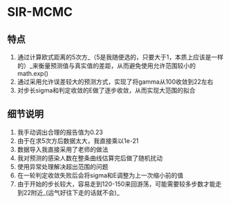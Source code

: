 # SIR-MCMC

## 特点
1. 通过计算欧式距离的5次方_（5是我随便选的，只要大于1，本质上应该是一样的）_来衡量预测值与真实值的差距，从而避免使用允许范围较小的math.exp()
2. 通过采用允许误差较大的预测方式，实现了将gamma从100收敛到22左右
3. 对步长sigma和判定收敛的E做了逐步收敛，从而实现大范围的拟合

## 细节说明
1. 我手动调出合理的报告值为0.23
2. 由于在求5次方后数据太大，我直接乘以1e-21
3. 数据导入我直接采用了老师的做法
4. 我对预测的感染人数在整条曲线估算完后做了随机扰动
5. 使用异常处理解决超出范围的问题
6. 在一轮判定收敛失败后会将sigma和E调整为上一次缩小前的值
7. 由于开始的步长较大，容易走到120-150来回游荡，可能需要较多步数才能走到22附近_(运气好往下走的话就不会)_